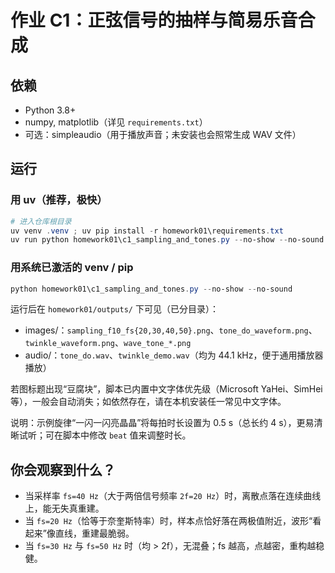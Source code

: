 # 作业 C1：正弦信号的抽样与简易乐音合成

## 依赖
- Python 3.8+
- numpy, matplotlib（详见 `requirements.txt`）
- 可选：simpleaudio（用于播放声音；未安装也会照常生成 WAV 文件）

## 运行
### 用 uv（推荐，极快）
```powershell
# 进入仓库根目录
uv venv .venv ; uv pip install -r homework01\requirements.txt
uv run python homework01\c1_sampling_and_tones.py --no-show --no-sound
```

### 用系统已激活的 venv / pip
```powershell
python homework01\c1_sampling_and_tones.py --no-show --no-sound
```

运行后在 `homework01/outputs/` 下可见（已分目录）：
- images/：`sampling_f10_fs{20,30,40,50}.png`、`tone_do_waveform.png`、`twinkle_waveform.png`、`wave_tone_*.png`
- audio/：`tone_do.wav`、`twinkle_demo.wav`（均为 44.1 kHz，便于通用播放器播放）

若图标题出现“豆腐块”，脚本已内置中文字体优先级（Microsoft YaHei、SimHei 等），一般会自动消失；如依然存在，请在本机安装任一常见中文字体。

说明：示例旋律“一闪一闪亮晶晶”将每拍时长设置为 0.5 s（总长约 4 s），更易清晰试听；可在脚本中修改 `beat` 值来调整时长。

## 你会观察到什么？
- 当采样率 `fs=40 Hz`（大于两倍信号频率 `2f=20 Hz`）时，离散点落在连续曲线上，能无失真重建。
- 当 `fs=20 Hz`（恰等于奈奎斯特率）时，样本点恰好落在两极值附近，波形“看起来”像直线，重建最脆弱。
- 当 `fs=30 Hz` 与 `fs=50 Hz` 时（均 > 2f），无混叠；fs 越高，点越密，重构越稳健。
